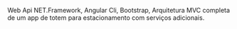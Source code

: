 Web Api NET.Framework, Angular Cli, Bootstrap, Arquitetura MVC completa de um app de totem para estacionamento com serviços adicionais.
